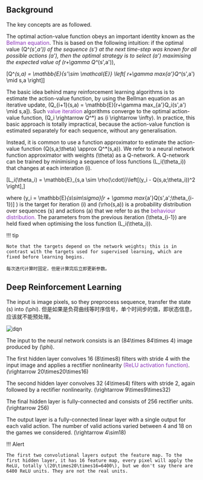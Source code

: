 

## Background

The key concepts are as followed.

The optimal action-value function obeys an important identity known as the <span style = "color: #8a31b9">Bellman equation</span>. This is based on the following intuition: if the optimal value \(Q^*(s',a')\) of the sequence \(s'\) at the next time-step was known for all possible actions \(a'\), then the optimal strategy is to select \(a'\) maximising the expected value of \(r+\gamma Q^*(s',a')\),

\[Q^*(s,a) = \mathbb{E}_{s'\sim \mathcal{E}} \left[ r+\gamma max_{a'}Q^*(s',a') \mid s,a \right]\]

The basic idea behind many reinforcement learning algorithms is to estimate the action-value function, by using the Bellman equation as an iterative update, \(Q_{i+1}(s,a) = \mathbb{E}[r+\gamma max_{a'}Q_i(s',a') \mid s,a]\). Such <span style = "color: #8a31b9">value iteration</span> algorithms converge to the optimal action-value function, \(Q_i \rightarrow Q^*\) as \(i \rightarrow \infty\). In practice, this basic approach is totally impractical, because the action-value function is estimated separately for each sequence, without any generalisation.

Instead, it is common to use a function approximator to estimate the action-value function \(Q(s,a;\theta) \approx Q^*(s,a)\). We refer to a neural network function approximator with weights \(\theta\) as a Q-network. A Q-network can be trained by minimising a sequence of loss functions \(L_i(\theta_i)\) that changes at each interation \(i\).

\[L_i(\theta_i) = \mathbb{E}_{s,a \sim \rho(\cdot)}\left[(y_i - Q(s,a;\theta_i))^2 \right],\]

where \(y_i = \mathbb{E}_{s\sim\sigma}[r + \gamma max_{a'}Q(s',a';\theta_{i-1})] \) is the target for iteration \(i\) and \(\rho(s,a)\) is a probability distribution over sequences \(s\) and actions \(a\) that we refer to as the <span style = "color: #8a31b9">behaviour distribution.</span> The parameters from the previous iteration \(\theta_{i-1}\) are held fixed when optimising the loss function \(L_i(\theta_i)\).

!!! tip

    Note that the targets depend on the network weights; this is in contrast with the targets used for supervised learning, which are fixed before learning begins.

    每次迭代计算时固定，但是计算完后立即更新参数。

## Deep Reinforcement Learning

The input is image pixels, so they preprocess sequence, transfer the state \(s\) into \(\phi\). 但是如果是负荷曲线等时序信号，单个时间步的值，即状态信息，应该就不能预处理。

![dqn](https://cdn.jsdelivr.net/gh/Jin-Pengyu/image-bed/img/20250527205831.png)

The input to the neural network consists is an \(84\times 84\times 4\) image produced by \(\phi\).

The first hidden layer convolves 16 \(8\times8\) filters with stride 4 with the input image and applies a rectifier nonlinearity <span style="color: #8a31b9">(ReLU activation function)</span>.  \(\rightarrow 20\times20\times16\)

The second hidden layer convolves 32 \(4\times4\) filters with stride 2, again followed by a rectifier nonlinearity. \(\rightarrow 9\times9\times32\)

The final hidden layer is fully-connected and consists of 256 rectifier units. \(\rightarrow 256\)

The output layer is a fully-connected linear layer with a single output for each valid action. The number of valid actions varied between 4 and 18 on the games we considered. \(\rightarrow 4\sim18\)

!!! Alert

    The first two convolutional layers output the feature map. To the first hidden layer, it has 16 feature map, every pixel will apply the ReLU, totally \(20\times20\times16=6400\), but we don't say there are 6400 ReLU units. They are not the real units.
